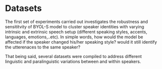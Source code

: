 # Datasets

The first set of experiments carried out investigates the robustness and sensititvity of BYOL-S model to cluster speaker identities with varying intrinsic and extrinsic speech setup (different speaking styles, accents, languages, emotions,..etc). In simple words, how would the model be affected if the speaker changed his/her speaking style? would it still identify the utterenaces to the same speaker?

That being said, several datasets were compiled to address different linguistic and paralinguistic variations between and within speakers.